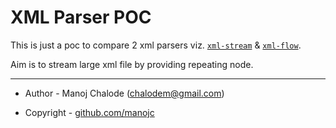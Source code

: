 # XML Parser POC

This is just a poc to compare 2 xml parsers viz. [`xml-stream`](https://www.npmjs.com/package/xml-stream) & [`xml-flow`](https://www.npmjs.com/package/xml-flow).

Aim is to stream large xml file by providing repeating node.

---

- Author - Manoj Chalode (chalodem@gmail.com)

- Copyright - [github.com/manojc](https://github.com/manojc)